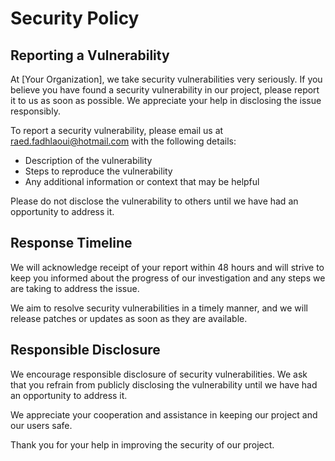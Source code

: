 # Security Policy

## Reporting a Vulnerability

At [Your Organization], we take security vulnerabilities very seriously. If you believe you have found a security vulnerability in our project, please report it to us as soon as possible. We appreciate your help in disclosing the issue responsibly.

To report a security vulnerability, please email us at [raed.fadhlaoui@hotmail.com](mailto:raed.fadhlaoui@hotmail.com) with the following details:

- Description of the vulnerability
- Steps to reproduce the vulnerability
- Any additional information or context that may be helpful

Please do not disclose the vulnerability to others until we have had an opportunity to address it.

## Response Timeline

We will acknowledge receipt of your report within 48 hours and will strive to keep you informed about the progress of our investigation and any steps we are taking to address the issue.

We aim to resolve security vulnerabilities in a timely manner, and we will release patches or updates as soon as they are available.

## Responsible Disclosure

We encourage responsible disclosure of security vulnerabilities. We ask that you refrain from publicly disclosing the vulnerability until we have had an opportunity to address it.

We appreciate your cooperation and assistance in keeping our project and our users safe.

Thank you for your help in improving the security of our project.
